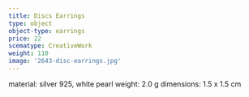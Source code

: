 ```yaml
---
title: Discs Earrings
type: object
object-type: earrings
price: 22
scematype: CreativeWork
weight: 110
image: '2643-disc-earrings.jpg'
---
```


material: silver 925, white pearl
weight: 2.0 g
dimensions: 1.5 x 1.5 cm
